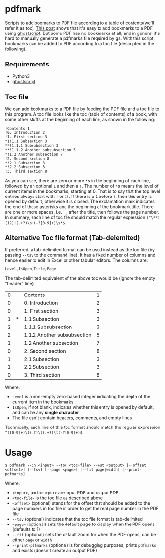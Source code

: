 # pdfmark
Scripts to add boomarks to PDF file according to a table of contents(we'll refer it as toc).
[This post][1] shows that it's easy to add bookmarks to a PDF using [ghostscript][2].
But some PDF has no bookmarks at all, and in general it's hard to manually generate a pdfmarks
file required by gs. With this script, bookmarks can be added to PDF according to a toc file
(descripted in the following).

## Requirements
* Python3
* [ghostscript][2]

## Toc file
We can add bookmarks to a PDF file by feeding the PDF file and
a toc file to this program. A toc file looks like the toc (table of contents) of a book, with
some other stuffs at the beginning of each line, as shown in the following:
```
!Contents 1
!0. Introduction 2
!1. First section 3
*1!1.1 Subsection 3
**!1.1.1 Subsubsection 3
**!1.1.2 Another subsubsection 5
*!1.2 Another subsection 7
!2. Second section 8
*!2.1 Subsection 3
*!2.2 Subsection 3
!3. Third section 8
```
As you can see, there are zero or more `*`s in the beginning of each line, followed
by an optional `1` and then a `!`. The number of `*`s
means the level of current items in the bookmarks, starting at 0.
That is to say that the top level entries always start with `!` or `1!`.
If there is a `1` before `!`, then this entry is opened by default,
otherwise it is closed. The exclamation mark indicates the end of those asterisks and
the beginning of the bookmark title. There are one or more spaces, i.e. ' ', after the title,
then follows the page number. In summary, each line of toc
file should match the regular expression `(^\**)(1?)!(.+?)\s+(-?[0-9]+)\s*$`.

## Alternative Toc file format (Tab-delemited)
If preferred, a tab-delimited format can be used instead as the toc file (by passing `--tsv` to the command line).
It has a fixed number of columns and hence easier to edit in Excel or other tabular editors. The columns are:
```
Level,IsOpen,Title,Page
```

The tab-delimited equivalent of the above toc would be (ignore the empty "header" line):

|||||
|-|-|-|-|
|0||Contents|1|
|0||0. Introduction|2|
|0||1. First section|3|
|1|*|1.1 Subsection|3|
|2||1.1.1 Subsubsection|3|
|2||1.1.2 Another subsubsection|5|
|1||1.2 Another subsection|7|
|0||2. Second section|8|
|1||2.1 Subsection|3|
|1||2.2 Subsection|3|
|0||3. Third section|8|

Where:
- `Level` is a non-empty zero-based integer indicating the depth of the current item in the bookmarks
- `IsOpen`, if not blank, indicates whether this entry is opened by default, and can be any **single character**
- The file can't contain headers, comments, and empty lines.

Technically, each line of this toc format should match the regular expression `^([0-9]+)\t(.?)\t(.+?)\t(-?[0-9]+)$`.

# Usage
```
$ pdfmark --in <input> --toc <toc-file> --out <output> [--offset <offset>] [--tsv] [--page <page>] [--fit page|width] [--print-pdfmarks]
```
Where:
- `<input>`, and `<output>` are input PDF and output PDF
- `<toc-file>` is the toc file as described above
- `<offset>` (optional) stands for the offset that should be added to the page numbers in toc file in order to get the real page number in the PDF file
- `--tsv` (optional) indicates that the toc file format is tab-delimited
- `<page>` (optional) sets the default page to display when the PDF opens (defaults to 1)
- `--fit` (optional) sets the default zoom for when the PDF opens, can be either `page` or `width`
- `--print-pdfmarks` (optional) is for debugging purposes, prints `pdfmarks` and exists (doesn't create an output PDF)

[1]: http://blog.tremily.us/posts/PDF_bookmarks_with_Ghostscript/
[2]: http://ghostscript.com/
